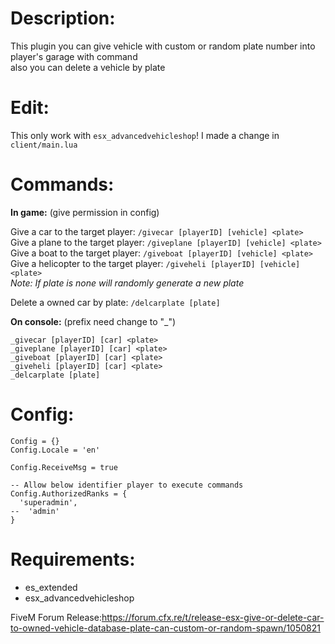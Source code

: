 # **Description:**
This plugin you can give vehicle with custom or random plate number into player's garage with command  
also you can delete a vehicle by plate  

# **Edit:**
This only work with ``esx_advancedvehicleshop``!
I made a change in ``client/main.lua``

# **Commands:**
**In game:** (give permission in config)  

Give a car to the target player:  ``/givecar [playerID] [vehicle] <plate>``    
Give a plane to the target player:  ``/giveplane [playerID] [vehicle] <plate>``    
Give a boat to the target player:  ``/giveboat [playerID] [vehicle] <plate>``    
Give a helicopter to the target player:  ``/giveheli [playerID] [vehicle] <plate>``    
*Note: If plate is none will randomly generate a new plate*  
  
Delete a owned car by plate: ``/delcarplate [plate]``  

**On console:**  (prefix need change to "_")
```
_givecar [playerID] [car] <plate>
_giveplane [playerID] [car] <plate>
_giveboat [playerID] [car] <plate>
_giveheli [playerID] [car] <plate>
_delcarplate [plate]
```

# **Config:**
```
Config = {}
Config.Locale = 'en'

Config.ReceiveMsg = true

-- Allow below identifier player to execute commands
Config.AuthorizedRanks = {
  'superadmin',
--  'admin'
}
```
  
# **Requirements:**
* es_extended
* esx_advancedvehicleshop 

FiveM Forum Release:https://forum.cfx.re/t/release-esx-give-or-delete-car-to-owned-vehicle-database-plate-can-custom-or-random-spawn/1050821

